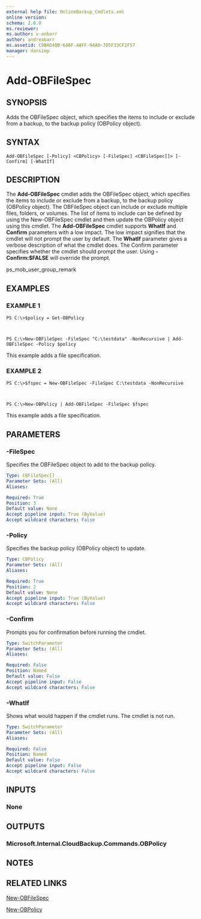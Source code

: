 ```yaml
---
external help file: OnlineBackup_Cmdlets.xml
online version: 
schema: 2.0.0
ms.reviewer:
ms.author: v-anbarr
author: andreabarr
ms.assetid: C9BAD40B-646F-4AFF-94A0-7D5F33CF2F57
manager: dansimp
---
```


# Add-OBFileSpec

## SYNOPSIS
Adds the OBFileSpec object, which specifies the items to include or exclude from a backup, to the backup policy (OBPolicy object).

## SYNTAX

```
Add-OBFileSpec [-Policy] <CBPolicy> [-FileSpec] <CBFileSpec[]> [-Confirm] [-WhatIf]
```

## DESCRIPTION
The **Add-OBFileSpec** cmdlet adds the OBFileSpec object, which specifies the items to include or exclude from a backup, to the backup policy (OBPolicy object).
The OBFileSpec object can include or exclude multiple files, folders, or volumes.
The list of items to include can be defined by using the New-OBFileSpec cmdlet and then update the OBPolicy object using this cmdlet.
The **Add-OBFileSpec** cmdlet supports **WhatIf** and **Confirm** parameters with a low impact.
The low impact signifies that the cmdlet will not prompt the user by default.
The **WhatIf** parameter gives a verbose description of what the cmdlet does.
The Confirm parameter specifies whether the cmdlet should prompt the user.
Using **-Confirm:$FALSE** will override the prompt.

ps_mob_user_group_remark

## EXAMPLES

### EXAMPLE 1
```
PS C:\>$policy = Get-OBPolicy



PS C:\>New-OBFileSpec -FileSpec "C:\testdata" -NonRecursive | Add-OBFileSpec -Policy $policy
```

This example adds a file specification.

### EXAMPLE 2
```
PS C:\>$fspec = New-OBFileSpec -FileSpec C:\testdata -NonRecursive



PS C:\>New-OBPolicy | Add-OBFileSpec -FileSpec $fspec
```

This example adds a file specification.

## PARAMETERS

### -FileSpec
Specifies the OBFileSpec object to add to the backup policy.

```yaml
Type: CBFileSpec[]
Parameter Sets: (All)
Aliases: 

Required: True
Position: 3
Default value: None
Accept pipeline input: True (ByValue)
Accept wildcard characters: False
```

### -Policy
Specifies the backup policy (OBPolicy object) to update.

```yaml
Type: CBPolicy
Parameter Sets: (All)
Aliases: 

Required: True
Position: 2
Default value: None
Accept pipeline input: True (ByValue)
Accept wildcard characters: False
```

### -Confirm
Prompts you for confirmation before running the cmdlet.

```yaml
Type: SwitchParameter
Parameter Sets: (All)
Aliases: 

Required: False
Position: Named
Default value: False
Accept pipeline input: False
Accept wildcard characters: False
```

### -WhatIf
Shows what would happen if the cmdlet runs.
The cmdlet is not run.

```yaml
Type: SwitchParameter
Parameter Sets: (All)
Aliases: 

Required: False
Position: Named
Default value: False
Accept pipeline input: False
Accept wildcard characters: False
```

## INPUTS

### None

## OUTPUTS

### Microsoft.Internal.CloudBackup.Commands.OBPolicy

## NOTES

## RELATED LINKS

[New-OBFileSpec](./New-OBFileSpec.md)

[New-OBPolicy](./New-OBPolicy.md)

